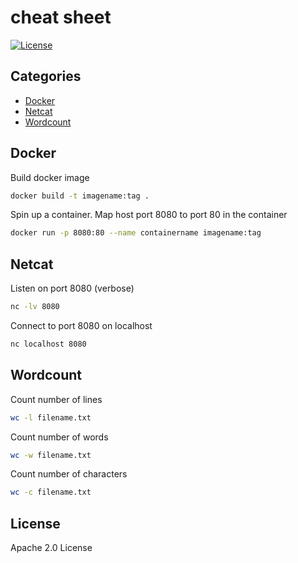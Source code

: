 # cheat sheet
[![License](https://img.shields.io/badge/License-Apache%202.0-blue.svg)](https://opensource.org/licenses/Apache-2.0)
## Categories
- [Docker](#docker)
- [Netcat](#netcat)
- [Wordcount](#wordcount)


## Docker
Build docker image
```sh
docker build -t imagename:tag .
```
Spin up a container. Map host port 8080 to port 80 in the container
```sh
docker run -p 8080:80 --name containername imagename:tag
```

## Netcat
Listen on port 8080 (verbose)
```sh
nc -lv 8080
```
Connect to port 8080 on localhost
```sh
nc localhost 8080
```

## Wordcount
Count number of lines
```sh
wc -l filename.txt
```
Count number of words
```sh
wc -w filename.txt
```
Count number of characters
```sh
wc -c filename.txt
```


License
----
Apache 2.0 License
